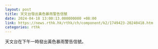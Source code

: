 ```yaml
---
layout: post
title: 天文台發出黃色暴雨警告信號
date: 2024-04-18 13:00:13.000000000 +08:00
link: https://news.rthk.hk/rthk/ch/component/k2/1749423-20240418.htm
categories: rthk
---
```


天文台在下午一時發出黃色暴雨警告信號。

